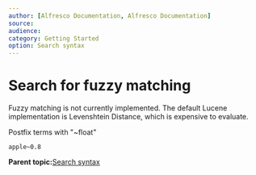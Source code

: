 ```yaml
---
author: [Alfresco Documentation, Alfresco Documentation]
source: 
audience: 
category: Getting Started
option: Search syntax
---
```


# Search for fuzzy matching

Fuzzy matching is not currently implemented. The default Lucene implementation is Levenshtein Distance, which is expensive to evaluate.

Postfix terms with "~float"

```
apple~0.8
```

**Parent topic:**[Search syntax](../concepts/rm-searchsyntax-intro.md)

